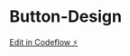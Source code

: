 # Button-Design

[Edit in Codeflow ⚡️](https://stackblitz.com/~/github.com/DariaSibova/Button-Design)